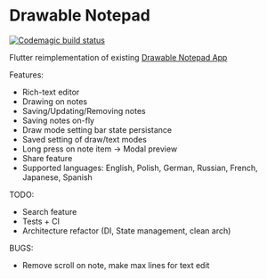 # Drawable Notepad
[![Codemagic build status](https://api.codemagic.io/apps/5e9ea4ef23fafc18149bd52a/5e9ea4ef23fafc18149bd529/status_badge.svg)](https://codemagic.io/apps/5e9ea4ef23fafc18149bd52a/5e9ea4ef23fafc18149bd529/latest_build)


Flutter reimplementation of existing [Drawable Notepad App](https://github.com/tmarzeion/drawable-notepad)

Features:
- Rich-text editor
- Drawing on notes
- Saving/Updating/Removing notes
- Saving notes on-fly
- Draw mode setting bar state persistance
- Saved setting of draw/text modes
- Long press on note item -> Modal preview
- Share feature
- Supported languages: English, Polish, German, Russian, French, Japanese, Spanish

TODO:
- Search feature
- Tests + CI
- Architecture refactor (DI, State management, clean arch)

BUGS:
- Remove scroll on note, make max lines for text edit